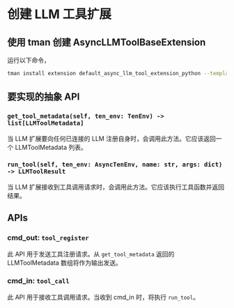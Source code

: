 # 创建 LLM 工具扩展

## 使用 tman 创建 AsyncLLMToolBaseExtension

运行以下命令，

```bash
tman install extension default_async_llm_tool_extension_python --template-mode --template-data package_name=llm_tool_extension --template-data class_name_prefix=LLMToolExtension
```

## 要实现的抽象 API

### `get_tool_metadata(self, ten_env: TenEnv) -> list[LLMToolMetadata]`

当 LLM 扩展要向任何已连接的 LLM 注册自身时，会调用此方法。它应该返回一个 LLMToolMetadata 列表。

### `run_tool(self, ten_env: AsyncTenEnv, name: str, args: dict) -> LLMToolResult`

当 LLM 扩展接收到工具调用请求时，会调用此方法。它应该执行工具函数并返回结果。

## APIs

### cmd_out: `tool_register`

此 API 用于发送工具注册请求。从 `get_tool_metadata` 返回的 LLMToolMetadata 数组将作为输出发送。

### cmd_in: `tool_call`

此 API 用于接收工具调用请求。当收到 cmd_in 时，将执行 `run_tool`。
